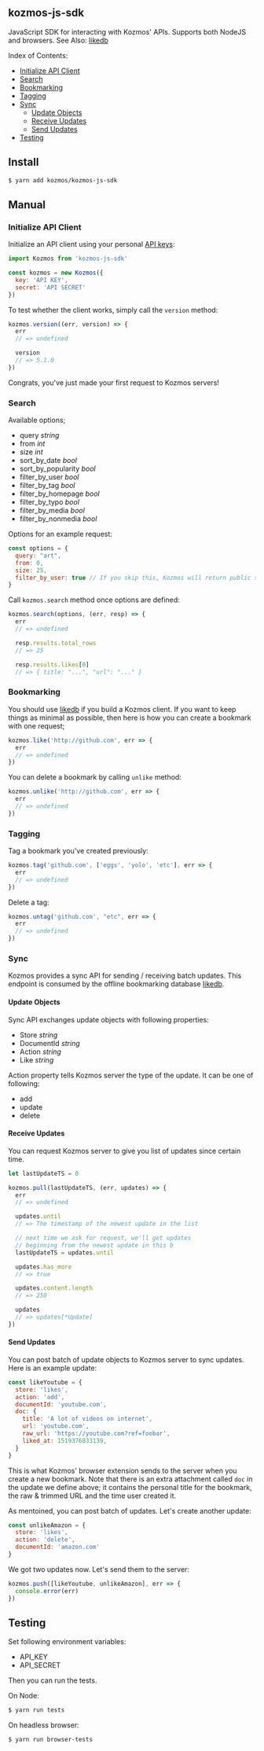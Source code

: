 ## kozmos-js-sdk

JavaScript SDK for interacting with Kozmos' APIs. Supports both NodeJS and browsers.
See Also: [likedb](https://github.com/kozmos/likedb)

Index of Contents:

* [Initialize API Client](#initialize-api-client)
* [Search](#search)
* [Bookmarking](#bookmarking)
* [Tagging](#tagging)
* [Sync](#sync)
  * [Update Objects](#update-objects)
  * [Receive Updates](#receive-updates)
  * [Send Updates](#send-updates)
* [Testing](#testing)

## Install

```bash
$ yarn add kozmos/kozmos-js-sdk
```

## Manual

### Initialize API Client

Initialize an API client using your personal [API keys](https://getkozmos.com/settings/account):

```js
import Kozmos from 'kozmos-js-sdk'

const kozmos = new Kozmos({
  key: 'API KEY',
  secret: 'API SECRET'
})
```

To test whether the client works, simply call the `version` method:

```js
kozmos.version((err, version) => {
  err
  // => undefined

  version
  // => 5.1.0
})
```

Congrats, you've just made your first request to Kozmos servers!

### Search

Available options;

* query *string*
* from *int*
* size *int*
* sort_by_date *bool*
* sort_by_popularity *bool*
* filter_by_user *bool*
* filter_by_tag *bool*
* filter_by_homepage *bool*
* filter_by_typo *bool*
* filter_by_media *bool*
* filter_by_nonmedia *bool*

Options for an example request:

```js
const options = {
  query: "art",
  from: 0,
  size: 25,
  filter_by_user: true // If you skip this, Kozmos will return public search results
}
```

Call `kozmos.search` method once options are defined:

```js
kozmos.search(options, (err, resp) => {
  err
  // => undefined

  resp.results.total_rows
  // => 25

  resp.results.likes[0]
  // => { title: "...", "url": "..." }
```

### Bookmarking

You should use [likedb](https://github.com/kozmos/likedb) if you build a Kozmos client.
If you want to keep things as minimal as possible, then here is how you can create a bookmark with one request;

```js
kozmos.like('http://github.com', err => {
  err
  // => undefined
})
```

You can delete a bookmark by calling `unlike` method:

```js
kozmos.unlike('http://github.com', err => {
  err
  // => undefined
})
```

### Tagging

Tag a bookmark you've created previously:

```js
kozmos.tag('github.com', ['eggs', 'yolo', 'etc'], err => {
  err
  // => undefined
})
```

Delete a tag:

```js
kozmos.untag('github.com', "etc", err => {
  err
  // => undefined
})
```

### Sync

Kozmos provides a sync API for sending / receiving batch updates. This endpoint is consumed by
the offline bookmarking database [likedb](https://github.com/kozmos/likedb).

#### Update Objects

Sync API exchanges update objects with following properties:

* Store *string*
* DocumentId *string*
* Action *string*
* Like *string*

Action property tells Kozmos server the type of the update. It can be one of following:

* add
* update
* delete

#### Receive Updates

You can request Kozmos server to give you list of updates since certain time.

```js
let lastUpdateTS = 0

kozmos.pull(lastUpdateTS, (err, updates) => {
  err
  // => undefined

  updates.until
  // => The timestamp of the newest update in the list

  // next time we ask for request, we'll get updates
  // beginning from the newest update in this b
  lastUpdateTS = updates.until

  updates.has_more
  // => true

  updates.content.length
  // => 250

  updates
  // => updates[*Update]
})
```

#### Send Updates

You can post batch of update objects to Kozmos server to sync updates. Here is an example update:

```js
const likeYoutube = {
  store: 'likes',
  action: 'add',
  documentId: 'youtube.com',
  doc: {
    title: 'A lot of videos on internet',
    url: 'youtube.com',
    raw_url: 'https://youtube.com?ref=foobar',
    liked_at: 1519376833139,
  }
}
```

This is what Kozmos' browser extension sends to the server when you create a new bookmark.
Note that there is an extra attachment called `doc` in the update we define above; it contains
the personal title for the bookmark, the raw & trimmed URL and the time user created it.

As mentoined, you can post batch of updates. Let's create another update:

```js
const unlikeAmazon = {
  store: 'likes',
  action: 'delete',
  documentId: 'amazon.com'
}
```

We got two updates now. Let's send them to the server:

```js
kozmos.push([likeYoutube, unlikeAmazon], err => {
  console.error(err)
})
```

## Testing

Set following environment variables:

* API_KEY
* API_SECRET

Then you can run the tests.

On Node:

```bash
$ yarn run tests
```

On headless browser:

```node
$ yarn run browser-tests
```
